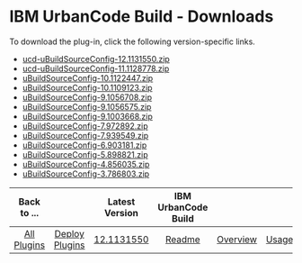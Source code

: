 
# IBM UrbanCode Build - Downloads

To download the plug-in, click the following version-specific links.

- [ucd-uBuildSourceConfig-12.1131550.zip](https://raw.githubusercontent.com/UrbanCode/IBM-UCD-PLUGINS/main/files/uBuildSourceConfig/ucd-uBuildSourceConfig-12.1131550.zip)
- [ucd-uBuildSourceConfig-11.1128778.zip](https://raw.githubusercontent.com/UrbanCode/IBM-UCD-PLUGINS/main/files/uBuildSourceConfig/ucd-uBuildSourceConfig-11.1128778.zip)
- [uBuildSourceConfig-10.1122447.zip](https://raw.githubusercontent.com/UrbanCode/IBM-UCD-PLUGINS/main/files/uBuildSourceConfig/uBuildSourceConfig-10.1122447.zip)
- [uBuildSourceConfig-10.1109123.zip](https://raw.githubusercontent.com/UrbanCode/IBM-UCD-PLUGINS/main/files/uBuildSourceConfig/uBuildSourceConfig-10.1109123.zip)
- [uBuildSourceConfig-9.1056708.zip](https://raw.githubusercontent.com/UrbanCode/IBM-UCD-PLUGINS/main/files/uBuildSourceConfig/uBuildSourceConfig-9.1056708.zip)
- [uBuildSourceConfig-9.1056575.zip](https://raw.githubusercontent.com/UrbanCode/IBM-UCD-PLUGINS/main/files/uBuildSourceConfig/uBuildSourceConfig-9.1056575.zip)
- [uBuildSourceConfig-9.1003668.zip](https://raw.githubusercontent.com/UrbanCode/IBM-UCD-PLUGINS/main/files/uBuildSourceConfig/uBuildSourceConfig-9.1003668.zip)
- [uBuildSourceConfig-7.972892.zip](https://raw.githubusercontent.com/UrbanCode/IBM-UCD-PLUGINS/main/files/uBuildSourceConfig/uBuildSourceConfig-7.972892.zip)
- [uBuildSourceConfig-7.939549.zip](https://raw.githubusercontent.com/UrbanCode/IBM-UCD-PLUGINS/main/files/uBuildSourceConfig/uBuildSourceConfig-7.939549.zip)
- [uBuildSourceConfig-6.903181.zip](https://raw.githubusercontent.com/UrbanCode/IBM-UCD-PLUGINS/main/files/uBuildSourceConfig/uBuildSourceConfig-6.903181.zip)
- [uBuildSourceConfig-5.898821.zip](https://raw.githubusercontent.com/UrbanCode/IBM-UCD-PLUGINS/main/files/uBuildSourceConfig/uBuildSourceConfig-5.898821.zip)
- [uBuildSourceConfig-4.856035.zip](https://raw.githubusercontent.com/UrbanCode/IBM-UCD-PLUGINS/main/files/uBuildSourceConfig/uBuildSourceConfig-4.856035.zip)
- [uBuildSourceConfig-3.786803.zip](https://raw.githubusercontent.com/UrbanCode/IBM-UCD-PLUGINS/main/files/uBuildSourceConfig/uBuildSourceConfig-3.786803.zip)

|Back to ...||Latest Version|IBM UrbanCode Build ||||
| :---: | :---: | :---: | :---: | :---: | :---: | :---: |
|[All Plugins](../../index.md)|[Deploy Plugins](../README.md)|[12.1131550](https://raw.githubusercontent.com/UrbanCode/IBM-UCD-PLUGINS/main/files/uBuildSourceConfig/ucd-uBuildSourceConfig-12.1131550.zip)|[Readme](README.md)|[Overview](overview.md)|[Usage](usage.md)|[Steps](steps.md)|
